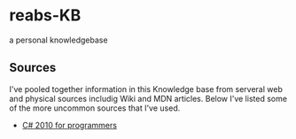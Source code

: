 # reabs-KB
a personal knowledgebase

## Sources

I've pooled together information in this Knowledge base from serveral web and physical sources includig Wiki and MDN articles. Below I've listed some of the more uncommon sources that I've used.

- [C# 2010 for programmers](https://archive.org/details/c2010forprogramm0000deit/page/n7/mode/2up)
